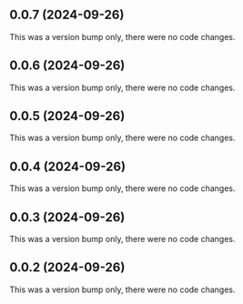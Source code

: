 ## 0.0.7 (2024-09-26)

This was a version bump only, there were no code changes.

## 0.0.6 (2024-09-26)

This was a version bump only, there were no code changes.

## 0.0.5 (2024-09-26)

This was a version bump only, there were no code changes.

## 0.0.4 (2024-09-26)

This was a version bump only, there were no code changes.

## 0.0.3 (2024-09-26)

This was a version bump only, there were no code changes.

## 0.0.2 (2024-09-26)

This was a version bump only, there were no code changes.